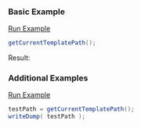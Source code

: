 ### Basic Example



<a href="https://try.boxlang.io/?code=eJxLTy1xLi0qSs0rCUnNLchJLEkNSCzJ0NC05gIAjDQJgw%3D%3D" target="_blank">Run Example</a>

```java
getCurrentTemplatePath();

```

Result: 

### Additional Examples

<a href="https://try.boxlang.io/?code=eJwrSS0uCUgsyVCwVUhPLXEuLSpKzSsJSc0tyEksSQVJaGhac5UXZZakupTmFmgolMDUA4UBo9oVMQ%3D%3D" target="_blank">Run Example</a>

```java
testPath = getCurrentTemplatePath();
writeDump( testPath );

```


